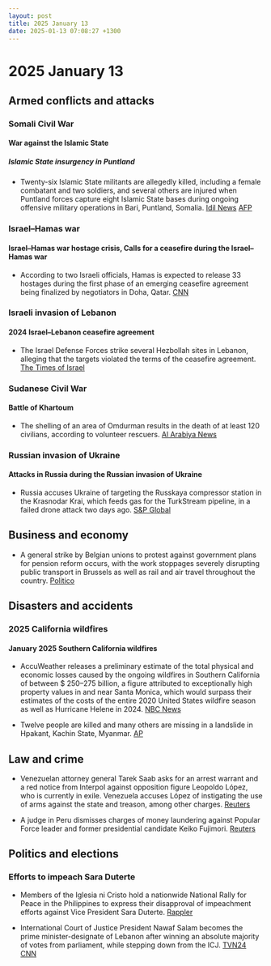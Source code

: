 ```yaml
---
layout: post
title: 2025 January 13
date: 2025-01-13 07:08:27 +1300
---
```


# 2025 January 13

## Armed conflicts and attacks

### Somali Civil War

#### War against the Islamic State

##### Islamic State insurgency in Puntland

- Twenty-six Islamic State militants are allegedly killed, including a female combatant and two soldiers, and several others are injured when Puntland forces capture eight Islamic State bases during ongoing offensive military operations in Bari, Puntland, Somalia. [Idil News](https://www.idilnews.com/puntland-forces-kill-26-isis-militants-in-major-offensive-in-bari-region/) [AFP](https://www.barrons.com/news/several-is-fighters-killed-in-somalia-s-puntland-state-9950d700)

### Israel–Hamas war

#### Israel–Hamas war hostage crisis, Calls for a ceasefire during the Israel–Hamas war

- According to two Israeli officials, Hamas is expected to release 33 hostages during the first phase of an emerging ceasefire agreement being finalized by negotiators in Doha, Qatar. [CNN](https://www.cnn.com/2025/01/13/middleeast/hamas-33-hostages-israel-ceasefire-talks-intl-latam)

### Israeli invasion of Lebanon

#### 2024 Israel–Lebanon ceasefire agreement

- The Israel Defense Forces strike several Hezbollah sites in Lebanon, alleging that the targets violated the terms of the ceasefire agreement. [The Times of Israel](https://www.timesofisrael.com/idf-says-it-hit-hezbollah-sites-after-ceasefire-monitors-failed-to-address-threats/)

### Sudanese Civil War

#### Battle of Khartoum

- The shelling of an area of Omdurman results in the death of at least 120 civilians, according to volunteer rescuers. [Al Arabiya News](https://english.alarabiya.net/News/middle-east/2025/01/14/sudan-rescuers-say-more-than-120-killed-by-shelling-near-capital)

### Russian invasion of Ukraine

#### Attacks in Russia during the Russian invasion of Ukraine

- Russia accuses Ukraine of targeting the Russkaya compressor station in the Krasnodar Krai, which feeds gas for the TurkStream pipeline, in a failed drone attack two days ago. [S&P Global](https://www.spglobal.com/commodity-insights/en/news-research/latest-news/natural-gas/011325-gas-market-on-alert-after-russia-claims-ukrainian-attack-on-turkstream-station)

## Business and economy

- A general strike by Belgian unions to protest against government plans for pension reform occurs, with the work stoppages severely disrupting public transport in Brussels as well as rail and air travel throughout the country. [Politico](https://www.politico.eu/article/belgian-transport-faces-severe-disruption-monday-by-national-strike/)

## Disasters and accidents

### 2025 California wildfires

#### January 2025 Southern California wildfires

- AccuWeather releases a preliminary estimate of the total physical and economic losses caused by the ongoing wildfires in Southern California of between $ 250–275 billion, a figure attributed to exceptionally high property values in and near Santa Monica, which would surpass their estimates of the costs of the entire 2020 United States wildfire season as well as Hurricane Helene in 2024. [NBC News](https://www.nbcnews.com/weather/wildfires/live-blog/california-wildfires-live-updates-santa-ana-winds-continue-rcna187351)

- Twelve people are killed and many others are missing in a landslide in Hpakant, Kachin State, Myanmar. [AP](https://apnews.com/article/myanmar-jade-mine-landslide-e39761fcf484acf3ecc53576d3810692)

## Law and crime

- Venezuelan attorney general Tarek Saab asks for an arrest warrant and a red notice from Interpol against opposition figure Leopoldo López, who is currently in exile. Venezuela accuses López of instigating the use of arms against the state and treason, among other charges. [Reuters](https://www.reuters.com/world/americas/venezuela-ag-requests-warrant-interpol-notice-against-opposition-figure-living-2025-01-13/)

- A judge in Peru dismisses charges of money laundering against Popular Force leader and former presidential candidate Keiko Fujimori. [Reuters](https://www.reuters.com/world/americas/peru-judge-throws-out-keiko-fujimoris-money-laundering-trial-2025-01-13/)

## Politics and elections

### Efforts to impeach Sara Duterte

- Members of the Iglesia ni Cristo hold a nationwide National Rally for Peace in the Philippines to express their disapproval of impeachment efforts against Vice President Sara Duterte. [Rappler](https://www.rappler.com/philippines/photos-iglesia-ni-cristo-national-rally-peace-january-13-2025/)

- International Court of Justice President Nawaf Salam becomes the prime minister-designate of Lebanon after winning an absolute majority of votes from parliament, while stepping down from the ICJ. [TVN24](https://tvn24.pl/swiat/liban-prezes-mts-nawaf-salam-otrzymal-misje-tworzenia-rzadu-st8259027) [CNN](https://edition.cnn.com/2025/01/13/middleeast/icj-judge-nawaf-salam-lebanon-prime-minister-intl/index.html)